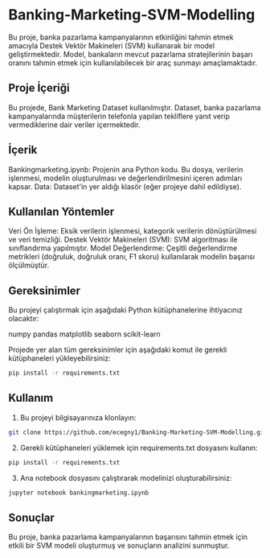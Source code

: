 # Banking-Marketing-SVM-Modelling

Bu proje, banka pazarlama kampanyalarının etkinliğini tahmin etmek amacıyla Destek Vektör Makineleri (SVM) kullanarak bir model geliştirmektedir. Model, bankaların mevcut pazarlama stratejilerinin başarı oranını tahmin etmek için kullanılabilecek bir araç sunmayı amaçlamaktadır.

## Proje İçeriği

Bu projede, Bank Marketing Dataset kullanılmıştır. Dataset, banka pazarlama kampanyalarında müşterilerin telefonla yapılan tekliflere yanıt verip vermediklerine dair veriler içermektedir.

## İçerik

Bankingmarketing.ipynb: Projenin ana Python kodu. Bu dosya, verilerin işlenmesi, modelin oluşturulması ve değerlendirilmesini içeren adımları kapsar.
Data: Dataset'in yer aldığı klasör (eğer projeye dahil edildiyse).

## Kullanılan Yöntemler
Veri Ön İşleme: Eksik verilerin işlenmesi, kategorik verilerin dönüştürülmesi ve veri temizliği.
Destek Vektör Makineleri (SVM): SVM algoritması ile sınıflandırma yapılmıştır.
Model Değerlendirme: Çeşitli değerlendirme metrikleri (doğruluk, doğruluk oranı, F1 skoru) kullanılarak modelin başarısı ölçülmüştür.

## Gereksinimler

Bu projeyi çalıştırmak için aşağıdaki Python kütüphanelerine ihtiyacınız olacaktır:

numpy
pandas
matplotlib
seaborn
scikit-learn

Projede yer alan tüm gereksinimler için aşağıdaki komut ile gerekli kütüphaneleri yükleyebilirsiniz:

```bash
pip install -r requirements.txt
```

## Kullanım

1. Bu projeyi bilgisayarınıza klonlayın:

```bash
git clone https://github.com/ecegny1/Banking-Marketing-SVM-Modelling.git
```

2. Gerekli kütüphaneleri yüklemek için requirements.txt dosyasını kullanın:
```bash
pip install -r requirements.txt
```

3. Ana notebook dosyasını çalıştırarak modelinizi oluşturabilirsiniz:
```bash
jupyter notebook bankingmarketing.ipynb
```

## Sonuçlar
Bu proje, banka pazarlama kampanyalarının başarısını tahmin etmek için etkili bir SVM modeli oluşturmuş ve sonuçların analizini sunmuştur.


